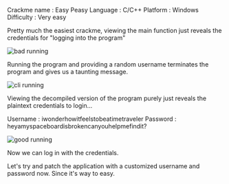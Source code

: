Crackme name : Easy Peasy
Language : C/C++
Platform : Windows
Difficulty : Very easy

Pretty much the easiest crackme, viewing the main function just reveals the credentials for "logging into the program"

![bad running](https://raw.githubusercontent.com/x00pwn/crackmes.one-solutions/master/images/1-easypeasy.png)

Running the program and providing a random username terminates the program and gives us a taunting message.

![cli running](https://raw.githubusercontent.com/x00pwn/crackmes.one-solutions/master/images/2-mexican.png)

Viewing the decompiled version of the program purely just reveals the plaintext credentials to login...

Username : iwonderhowitfeelstobeatimetraveler
Password : heyamyspaceboardisbrokencanyouhelpmefindit?

![good running](https://raw.githubusercontent.com/x00pwn/crackmes.one-solutions/master/images/0-easypeasy.png)

Now we can log in with the credentials.

Let's try and patch the application with a customized username and password now. Since it's way to easy.
